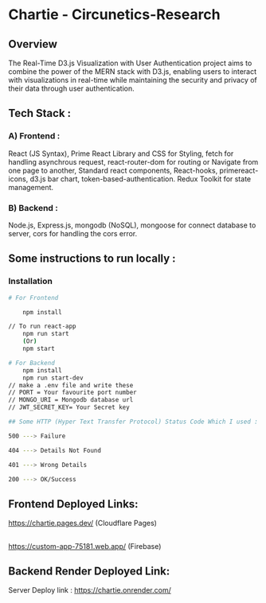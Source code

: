 # Chartie - Circunetics-Research
## Overview
The Real-Time D3.js Visualization with User Authentication project aims to combine the power of the MERN stack with D3.js, enabling users to interact with visualizations in real-time while maintaining the security and privacy of their data through user authentication.

## Tech Stack :

### A) Frontend :

React (JS Syntax), Prime React Library and CSS for Styling, fetch for handling asynchrous request, react-router-dom for routing or Navigate from one page to another, Standard react components, React-hooks, primereact-icons, d3.js bar chart, token-based-authentication. Redux Toolkit for state management.

### B) Backend :

Node.js, Express.js, mongodb (NoSQL), mongoose for connect database to server, cors for handling the cors error.

## Some instructions to run locally :

### Installation

```bash
# For Frontend

    npm install

// To run react-app
    npm run start
    (Or)
    npm start

# For Backend
    npm install
    npm run start-dev
// make a .env file and write these
// PORT = Your favourite port number
// MONGO_URI = Mongodb database url
// JWT_SECRET_KEY= Your Secret key

## Some HTTP (Hyper Text Transfer Protocol) Status Code Which I used :

500 ---> Failure

404 ---> Details Not Found

401 ---> Wrong Details

200 ---> OK/Success

```
## Frontend Deployed Links:
https://chartie.pages.dev/ (Cloudflare Pages)
##
https://custom-app-75181.web.app/ (Firebase)

## Backend Render Deployed Link:
Server Deploy link : https://chartie.onrender.com/